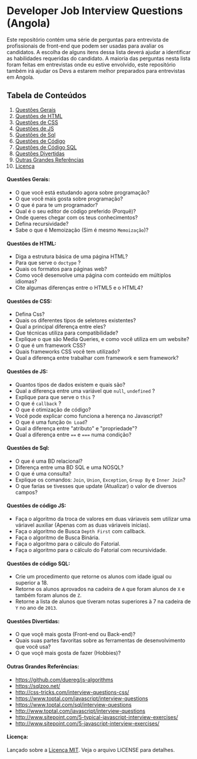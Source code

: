# Developer Job Interview Questions (Angola)

Este repositório contém uma série de perguntas para entrevista de profissionais de front-end que podem ser usadas para avaliar os candidatos. A escolha de alguns itens dessa lista deverá ajudar a identificar as habilidades requeridas do candidato. A maioria das perguntas nesta lista foram feitas em entrevistas onde eu estive envolvido, este repositório também irá ajudar os Devs a estarem melhor preparados para entrevistas em Angola.   

## Tabela de Conteúdos

  1. [Questões Gerais](#general)
  1. [Questões de HTML](#html)
  1. [Questões de CSS](#css)
  1. [Questões de JS](#js)
  1. [Questões de Sql](#mysql)
  1. [Questões de Código](#jscode)
  1. [Questões de Código SQL](#sqlcode)
  1. [Questões Divertidas](#fun)
  1. [Outras Grandes Referências](#references)
  1. [Licença](#license)

#### <a name='general'>Questões Gerais:</a>

* O que você está estudando agora sobre programação?
* O que você mais gosta sobre programação?
* O que é para te um programador?
* Qual é o seu editor de código preferido (Porquê)?
* Onde queres chegar com os teus conhecimentos?
* Defina recursividade?
* Sabe o que é Memoização (Sim é mesmo `Memoização`)?


#### <a name='html'>Questões de HTML:</a>

* Diga a estrutura básica de uma página HTML?
* Para que serve o `doctype` ?
* Quais os formatos para páginas web?
* Como você desenvolve uma página com conteúdo em múltiplos idiomas?
* Cite algumas diferenças entre o HTML5 e o HTML4?

#### <a name='css'>Questões de CSS:</a>

* Defina Css?
* Quais os diferentes tipos de seletores existentes? 
* Qual a principal diferença entre eles?
* Que técnicas utiliza para compatibilidade?
* Explique o que são Media Queries, e como você utiliza em um website?
* O que é um framework CSS? 
* Quais frameworks CSS você tem utilizado?
* Qual a diferença entre trabalhar com framework e sem framework?

#### <a name='js'>Questões de JS:</a>

* Quantos tipos de dados existem e quais são?
* Qual a diferença entre uma variável que `null`,  `undefined` ?
* Explique para que serve o `this` ?
* O que é `callback` ?
* O que é otimização de código?
* Você pode explicar como funciona a herença no Javascript?
* O que é uma função `On Load`?
* Qual a diferença entre "atributo" e "propriedade"?
* Qual a diferença entre `==` e `===` numa condição?

#### <a name='mysql'>Questões de Sql:</a>

* O que é uma BD relacional?
* Diferença entre uma BD SQL e uma NOSQL?
* O que é uma consulta?
* Explique os comandos: `Join`, `Union`, `Exception`, `Group By` e `Inner Join`?
* O que farias se tivesses que update (Atualizar) o valor de diversos campos?

#### <a name='jscode'>Questões de código JS:</a>

* Faça o algoritmo da troca de valores em duas váriaveis sem utilizar uma váriavel auxiliar (Apenas com as duas váriaveis inícias).
* Faça o algoritmo de Busca `Depth First` com callback.
* Faça o algoritmo de Busca Binária.
* Faça o algoritmo para o cálculo do Fatorial.
* Faça o algoritmo para o cálculo do Fatorial com recursividade.


#### <a name='sqlcode'>Questões de código SQL:</a>

* Crie um procedimento que retorne os alunos com idade igual ou superior a 18.
* Retorne os alunos aprovados na cadeira de `A` que foram alunos de `X` e também foram alunos de `Z`.
* Retorne a lista de alunos que tiveram notas superiores à 7 na cadeira de `Y` no ano de `2013`.

#### <a name='fun'>Questões Divertidas:</a>

* O que voçê mais gosta (Front-end ou Back-end)?
* Quais suas partes favoritas sobre as ferramentas de desenvolvimento que você usa?
* O que voçê mais gosta de fazer (Hobbies)?


#### <a name='references'>Outras Grandes Referências:</a>

* https://github.com/duereg/js-algorithms
* https://sqlzoo.net/
* http://css-tricks.com/interview-questions-css/
* https://www.toptal.com/javascript/interview-questions
* https://www.toptal.com/sql/interview-questions
* http://www.toptal.com/javascript/interview-questions
* http://www.sitepoint.com/5-typical-javascript-interview-exercises/
* http://www.sitepoint.com/5-javascript-interview-exercises/

#### <a name='license'>Licença:</a>

Lançado sobre a [Licença MIT](http://opensource.org/licenses/MIT). Veja o arquivo LICENSE para detalhes.
